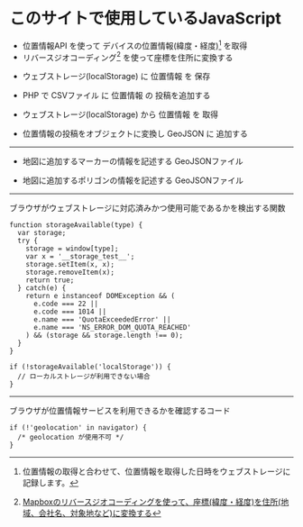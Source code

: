 # このサイトで使用しているJavaScript

* 位置情報API を使って デバイスの位置情報(緯度・経度)[^4] を取得
* リバースジオコーディング[^5] を使って座標を住所に変換する

[^4]:位置情報の取得と合わせて、位置情報を取得した日時をウェブストレージに記録します。
[^5]:[Mapboxのリバースジオコーディングを使って、座標(緯度・経度)を住所(地域、会社名、対象地など)に変換する](https://docs.mapbox.com/api/search/geocoding/#reverse-geocoding)


* ウェブストレージ(localStorage) に 位置情報 を 保存
* PHP で CSVファイル に 位置情報 の 投稿を追加する

* ウェブストレージ(localStorage) から 位置情報 を 取得
* 位置情報の投稿をオブジェクトに変換し GeoJSON に 追加する

---

* 地図に追加するマーカーの情報を記述する GeoJSONファイル

* 地図に追加するポリゴンの情報を記述する GeoJSONファイル

***

ブラウザがウェブストレージに対応済みかつ使用可能であるかを検出する関数
```
function storageAvailable(type) {
  var storage;
  try {
    storage = window[type];
    var x = '__storage_test__';
    storage.setItem(x, x);
    storage.removeItem(x);
    return true;
  } catch(e) {
    return e instanceof DOMException && (
      e.code === 22 ||
      e.code === 1014 ||
      e.name === 'QuotaExceededError' ||
      e.name === 'NS_ERROR_DOM_QUOTA_REACHED'
    ) && (storage && storage.length !== 0);
  }
}
```
```
if (!storageAvailable('localStorage')) {
  // ローカルストレージが利用できない場合
}
```

---

ブラウザが位置情報サービスを利用できるかを確認するコード
```
if (!'geolocation' in navigator) {
  /* geolocation が使用不可 */
}
```

